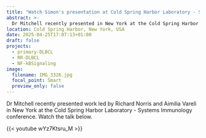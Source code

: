 ```yaml
---
title: "Watch Simon's presentation at Cold Spring Harbor Laboratory - Systems Immunology Conference"
abstract: >-
  Dr Mitchell recently presented in New York at the Cold Spring Harbor Laboratory - Systems Immunology conference. Watch the talk here.
location: Cold Spring Harbor, New York, USA
date: 2025-04-25T17:07:13+01:00
draft: false
projects:
  - primary-DLBCL
  - RR-DLBCL
  - NF-kBSignaling
image:
  filename: IMG_3326.jpg
  focal_point: Smart
  preview_only: false
---
```

Dr Mitchell recently presented work led by Richard Norris and Aimilia Vareli in New York at the Cold Spring Harbor Laboratory - Systems Immunology conference. Watch the talk below.

{{< youtube wYz7Ktsru_M >}}
